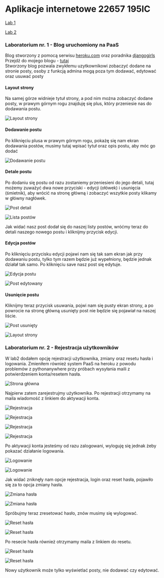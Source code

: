 # Aplikacje internetowe 22657 195IC

<p><a href="#Lab1">Lab 1</a></p>
<p><a href="#Lab2">Lab 2</a></p>

<a id="Lab1"></a>
### Laboratorium nr. 1 - Blog uruchomiony na PaaS  
Blog stworzony z pomocą serwisu [heroku.com](https://www.heroku.com) oraz poradnika [djangogirls](https://tutorial.djangogirls.org/pl/)  
Przejdź do mojego blogu - [tutaj](https://blog-22657.herokuapp.com/)  
Stworzony blog pozwala zwykłemu uzytkownikowi zobaczyć dodane na stronie posty, osoby z funkcją admina mogą poza tym dodawać, edytować oraz usuwać posty  
  
#### Layout strony
Na samej górze widnieje tytuł strony, a pod nim można zobaczyć dodane posty, w prawym górnym rogu znajduję się plus, który przeniesie nas do dodawania postu.

![Layout strony](/assets/layout-strony.png "Layout strony")
  
#### Dodawanie postu  
Po kliknięciu plusa w prawym górnym rogu, pokażę się nam ekran dodawania postów, musimy tutaj wpisać tytuł oraz opis postu, aby móc go dodać

![Dodawanie postu](/assets/dodaj-post.png "Dodawania postu")

#### Detale postu

Po dodaniu się postu od razu zostaniemy przeniesieni do jego detali, tutaj możemy zuważyć dwa nowe przyciski - edycji (ołówek) i usunięcia (śmietnik), aby wrócić na stronę główną i zobaczyć wszytkie posty klikamy w główny nagłówek.

![Post detail](/assets/post-detail.png "Post detail")

![Lista postów](/assets/post-list.png "Lista postów")

Jak widać nasz post dodał się do naszej listy postów, wróćmy teraz do detali naszego nowego postu i kliknijmy przycisk edycji.

#### Edycja postów

Po kliknięciu przycisku edycji pojawi nam się tak sam ekran jak przy dodawaniu postu, tylko tym razem będzie już wypełniony, będzie jednak działał tak samo. Po kliknięciu save nasz post się edytuje.

![Edycja postu](/assets/post-edycja.png "Edycja postu")

![Post edytowany](/assets/post-edytowany.png "Post edytowany")


#### Usunięcie postu

Kliknijmy teraz przycisk usuwania, pojwi nam się pusty ekran strony, a po powrocie na stronę główną usunięty post nie będzie się pojawiał na naszej liście.

![Post usunięty](/assets/post-del.png "Post usunięty")

![Layout strony](/assets/layout-strony.png "Layout strony")  

<a id="Lab2"></a>
### Laboratorium nr. 2 - Rejestracja użytkowników  

W lab2 dodałem opcję rejestracji użytkownika, zmiany oraz resetu hasła i logowania.  Zmieniłem również system PaaS na heroku z powodu problemów z pythonanywhere przy próbach wysyłania maili z potwierdzeniem konta/resetem hasła.

![Strona główna](/assets/str-glw-no-user.png "Strona głowna")

Najpierw zatem zarejestrujmy użytkownika. Po rejestracji otrzymamy na maila wiadomość z linkiem do aktywacji konta.

![Rejestracja](/assets/signup.png "Rejestracja")

![Rejestracja](/assets/signup-done.png "Rejestracja")

![Rejestracja](/assets/signup-activate.png "Rejestracja")

![Rejestracja](/assets/signup-activate-done.png "Rejestracja")  

Po aktywacji konta jesteśmy od razu zalogowani, wyloguję się jednak żeby pokazać działanie logowania.

![Logowanie](/assets/login.png "Logowanie")

![Logowanie](/assets/login-done.png "Logowanie")  

Jak widać zniknęły nam opcje rejestracja, login oraz reset hasła, pojawiło się za to opcja zmiany hasła.  

![Zmiana hasła](/assets/chng-pass.png "Zmiana hasła")  

![Zmiana hasła](/assets/chng-pass-done.png "Zmiana hasła")  

Spróbujmy teraz zresetować hasło, znów musimy się wylogować.

![Reset hasła](/assets/reset-pass.png "Reset hasła")

![Reset hasła](/assets/reset-pass-done.png "Reset hasła")  

Po resecie hasła również otrzymamy maila z linkiem do resetu.

![Reset hasła](/assets/reset-pass-mail.png "Reset hasła")

![Reset hasła](/assets/reset-pass-mail-done.png "Reset hasła")  

Nowy użytkownik może tylko wyświetlać posty, nie dodawać czy edytować.


